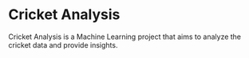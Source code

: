 # Cricket Analysis

Cricket Analysis is a Machine Learning project that aims to analyze the cricket data and provide insights.

